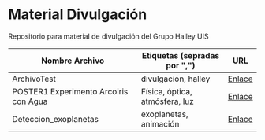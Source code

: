 # Material Divulgación
Repositorio para material de divulgación del Grupo Halley UIS

| Nombre Archivo |  Etiquetas (sepradas por ",")           | URL  |
| -------------  | ------------ | ----- |
| ArchivoTest    | divulgación, halley | [Enlace](https://github.com/halleyUIS/materialDivulgacion) |
| POSTER1 Experimento Arcoiris con Agua    | Física, óptica, atmósfera, luz | [Enlace](https://github.com/halleyUIS/materialDivulgacion/blob/master/infografias/POSTER1.pdf) |
| Deteccion_exoplanetas | exoplanetas, animación | [Enlace](https://exoplanets.nasa.gov/alien-worlds/ways-to-find-a-planet/)|


